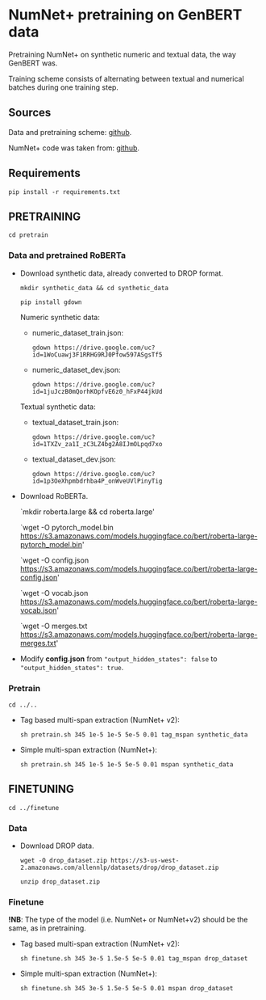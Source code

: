 # NumNet+ pretraining on GenBERT data

Pretraining NumNet+ on synthetic numeric and textual data, the way GenBERT was.

Training scheme consists of alternating between textual and numerical batches during one training step.

## Sources

Data and pretraining scheme: [github](https://github.com/ag1988/injecting_numeracy/tree/master/pre_training).

NumNet+ code was taken from: [github](https://github.com/llamazing/numnet_plus).

## Requirements

`pip install -r requirements.txt`

## PRETRAINING

`cd pretrain`

### Data and pretrained RoBERTa

- Download synthetic data, already converted to DROP format.

  `mkdir synthetic_data && cd synthetic_data`
  
  `pip install gdown`
  
  Numeric synthetic data:
  
  - numeric_dataset_train.json:
  
    `gdown https://drive.google.com/uc?id=1WoCuawj3F1RRHG9RJ0Pfow597ASgsTf5`
  
  - numeric_dataset_dev.json:
  
    `gdown https://drive.google.com/uc?id=1juJczB0mQorhKOpfvE6z0_hFxP44jkUd`
  
  Textual synthetic data:
  
  - textual_dataset_train.json:
  
    `gdown https://drive.google.com/uc?id=1TXZv_za1I_zC3LZ4bg2A8IJmOLpqd7xo`
  
  - textual_dataset_dev.json:
  
    `gdown https://drive.google.com/uc?id=1p3OeXhpmbdrhba4P_onWveUVlPinyTig`

- Download RoBERTa.

  `mkdir roberta.large && cd roberta.large'
  
  `wget -O pytorch_model.bin https://s3.amazonaws.com/models.huggingface.co/bert/roberta-large-pytorch_model.bin'
  
  `wget -O config.json https://s3.amazonaws.com/models.huggingface.co/bert/roberta-large-config.json'
  
  `wget -O vocab.json https://s3.amazonaws.com/models.huggingface.co/bert/roberta-large-vocab.json'
  
  `wget -O merges.txt https://s3.amazonaws.com/models.huggingface.co/bert/roberta-large-merges.txt'
  
- Modify **config.json** from `"output_hidden_states": false` to `"output_hidden_states": true`.

### Pretrain

`cd ../..`

- Tag based multi-span extraction (NumNet+ v2):

  `sh pretrain.sh 345 1e-5 1e-5 5e-5 0.01 tag_mspan synthetic_data`

- Simple multi-span extraction (NumNet+):

  `sh pretrain.sh 345 1e-5 1e-5 5e-5 0.01 mspan synthetic_data`


## FINETUNING

`cd ../finetune`

### Data

- Download DROP data.

  `wget -O drop_dataset.zip https://s3-us-west-2.amazonaws.com/allennlp/datasets/drop/drop_dataset.zip`
  
  `unzip drop_dataset.zip`
  
### Finetune

**!NB**: The type of the model (i.e. NumNet+ or NumNet+v2) should be the same, as in pretraining.

- Tag based multi-span extraction (NumNet+ v2):

  `sh finetune.sh 345 3e-5 1.5e-5 5e-5 0.01 tag_mspan drop_dataset`

- Simple multi-span extraction (NumNet+):

  `sh finetune.sh 345 3e-5 1.5e-5 5e-5 0.01 mspan drop_dataset`
